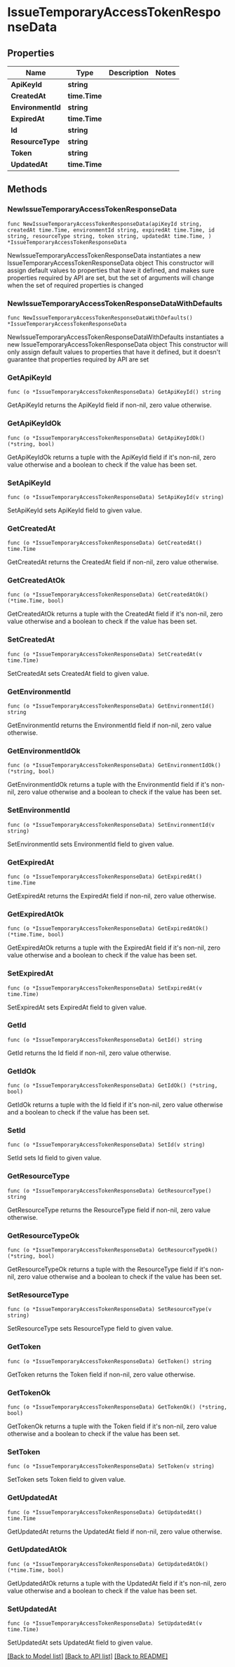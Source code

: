 # IssueTemporaryAccessTokenResponseData

## Properties

Name | Type | Description | Notes
------------ | ------------- | ------------- | -------------
**ApiKeyId** | **string** |  | 
**CreatedAt** | **time.Time** |  | 
**EnvironmentId** | **string** |  | 
**ExpiredAt** | **time.Time** |  | 
**Id** | **string** |  | 
**ResourceType** | **string** |  | 
**Token** | **string** |  | 
**UpdatedAt** | **time.Time** |  | 

## Methods

### NewIssueTemporaryAccessTokenResponseData

`func NewIssueTemporaryAccessTokenResponseData(apiKeyId string, createdAt time.Time, environmentId string, expiredAt time.Time, id string, resourceType string, token string, updatedAt time.Time, ) *IssueTemporaryAccessTokenResponseData`

NewIssueTemporaryAccessTokenResponseData instantiates a new IssueTemporaryAccessTokenResponseData object
This constructor will assign default values to properties that have it defined,
and makes sure properties required by API are set, but the set of arguments
will change when the set of required properties is changed

### NewIssueTemporaryAccessTokenResponseDataWithDefaults

`func NewIssueTemporaryAccessTokenResponseDataWithDefaults() *IssueTemporaryAccessTokenResponseData`

NewIssueTemporaryAccessTokenResponseDataWithDefaults instantiates a new IssueTemporaryAccessTokenResponseData object
This constructor will only assign default values to properties that have it defined,
but it doesn't guarantee that properties required by API are set

### GetApiKeyId

`func (o *IssueTemporaryAccessTokenResponseData) GetApiKeyId() string`

GetApiKeyId returns the ApiKeyId field if non-nil, zero value otherwise.

### GetApiKeyIdOk

`func (o *IssueTemporaryAccessTokenResponseData) GetApiKeyIdOk() (*string, bool)`

GetApiKeyIdOk returns a tuple with the ApiKeyId field if it's non-nil, zero value otherwise
and a boolean to check if the value has been set.

### SetApiKeyId

`func (o *IssueTemporaryAccessTokenResponseData) SetApiKeyId(v string)`

SetApiKeyId sets ApiKeyId field to given value.


### GetCreatedAt

`func (o *IssueTemporaryAccessTokenResponseData) GetCreatedAt() time.Time`

GetCreatedAt returns the CreatedAt field if non-nil, zero value otherwise.

### GetCreatedAtOk

`func (o *IssueTemporaryAccessTokenResponseData) GetCreatedAtOk() (*time.Time, bool)`

GetCreatedAtOk returns a tuple with the CreatedAt field if it's non-nil, zero value otherwise
and a boolean to check if the value has been set.

### SetCreatedAt

`func (o *IssueTemporaryAccessTokenResponseData) SetCreatedAt(v time.Time)`

SetCreatedAt sets CreatedAt field to given value.


### GetEnvironmentId

`func (o *IssueTemporaryAccessTokenResponseData) GetEnvironmentId() string`

GetEnvironmentId returns the EnvironmentId field if non-nil, zero value otherwise.

### GetEnvironmentIdOk

`func (o *IssueTemporaryAccessTokenResponseData) GetEnvironmentIdOk() (*string, bool)`

GetEnvironmentIdOk returns a tuple with the EnvironmentId field if it's non-nil, zero value otherwise
and a boolean to check if the value has been set.

### SetEnvironmentId

`func (o *IssueTemporaryAccessTokenResponseData) SetEnvironmentId(v string)`

SetEnvironmentId sets EnvironmentId field to given value.


### GetExpiredAt

`func (o *IssueTemporaryAccessTokenResponseData) GetExpiredAt() time.Time`

GetExpiredAt returns the ExpiredAt field if non-nil, zero value otherwise.

### GetExpiredAtOk

`func (o *IssueTemporaryAccessTokenResponseData) GetExpiredAtOk() (*time.Time, bool)`

GetExpiredAtOk returns a tuple with the ExpiredAt field if it's non-nil, zero value otherwise
and a boolean to check if the value has been set.

### SetExpiredAt

`func (o *IssueTemporaryAccessTokenResponseData) SetExpiredAt(v time.Time)`

SetExpiredAt sets ExpiredAt field to given value.


### GetId

`func (o *IssueTemporaryAccessTokenResponseData) GetId() string`

GetId returns the Id field if non-nil, zero value otherwise.

### GetIdOk

`func (o *IssueTemporaryAccessTokenResponseData) GetIdOk() (*string, bool)`

GetIdOk returns a tuple with the Id field if it's non-nil, zero value otherwise
and a boolean to check if the value has been set.

### SetId

`func (o *IssueTemporaryAccessTokenResponseData) SetId(v string)`

SetId sets Id field to given value.


### GetResourceType

`func (o *IssueTemporaryAccessTokenResponseData) GetResourceType() string`

GetResourceType returns the ResourceType field if non-nil, zero value otherwise.

### GetResourceTypeOk

`func (o *IssueTemporaryAccessTokenResponseData) GetResourceTypeOk() (*string, bool)`

GetResourceTypeOk returns a tuple with the ResourceType field if it's non-nil, zero value otherwise
and a boolean to check if the value has been set.

### SetResourceType

`func (o *IssueTemporaryAccessTokenResponseData) SetResourceType(v string)`

SetResourceType sets ResourceType field to given value.


### GetToken

`func (o *IssueTemporaryAccessTokenResponseData) GetToken() string`

GetToken returns the Token field if non-nil, zero value otherwise.

### GetTokenOk

`func (o *IssueTemporaryAccessTokenResponseData) GetTokenOk() (*string, bool)`

GetTokenOk returns a tuple with the Token field if it's non-nil, zero value otherwise
and a boolean to check if the value has been set.

### SetToken

`func (o *IssueTemporaryAccessTokenResponseData) SetToken(v string)`

SetToken sets Token field to given value.


### GetUpdatedAt

`func (o *IssueTemporaryAccessTokenResponseData) GetUpdatedAt() time.Time`

GetUpdatedAt returns the UpdatedAt field if non-nil, zero value otherwise.

### GetUpdatedAtOk

`func (o *IssueTemporaryAccessTokenResponseData) GetUpdatedAtOk() (*time.Time, bool)`

GetUpdatedAtOk returns a tuple with the UpdatedAt field if it's non-nil, zero value otherwise
and a boolean to check if the value has been set.

### SetUpdatedAt

`func (o *IssueTemporaryAccessTokenResponseData) SetUpdatedAt(v time.Time)`

SetUpdatedAt sets UpdatedAt field to given value.



[[Back to Model list]](../README.md#documentation-for-models) [[Back to API list]](../README.md#documentation-for-api-endpoints) [[Back to README]](../README.md)


